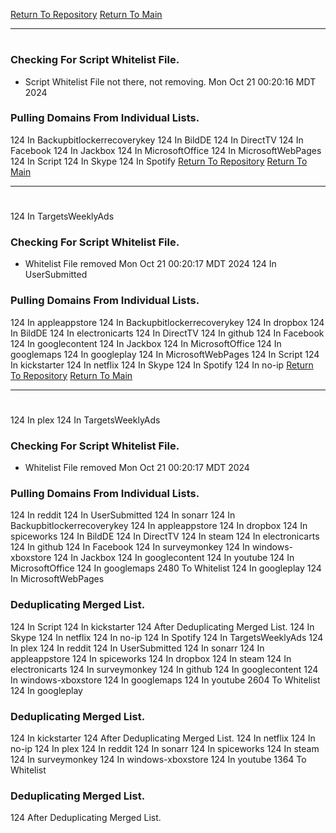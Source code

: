 [Return To Repository](https://github.com/DigitalWarrior/piholeparser/)
[Return To Main](https://github.com/DigitalWarrior/piholeparser/blob/master/RecentRunLogs/Mainlog.md)
____________________________________
# 
### Checking For Script Whitelist File.
* Script Whitelist File not there, not removing. Mon Oct 21 00:20:16 MDT 2024
### Pulling Domains From Individual Lists.
124 In Backupbitlockerrecoverykey
124 In BildDE
124 In DirectTV
124 In Facebook
124 In Jackbox
124 In MicrosoftOffice
124 In MicrosoftWebPages
124 In Script
124 In Skype
124 In Spotify
[Return To Repository](https://github.com/DigitalWarrior/piholeparser/)
[Return To Main](https://github.com/DigitalWarrior/piholeparser/blob/master/RecentRunLogs/Mainlog.md)
____________________________________
# 
124 In TargetsWeeklyAds
### Checking For Script Whitelist File.
* Whitelist File removed Mon Oct 21 00:20:17 MDT 2024
124 In UserSubmitted
### Pulling Domains From Individual Lists.
124 In appleappstore
124 In Backupbitlockerrecoverykey
124 In dropbox
124 In BildDE
124 In electronicarts
124 In DirectTV
124 In github
124 In Facebook
124 In googlecontent
124 In Jackbox
124 In MicrosoftOffice
124 In googlemaps
124 In googleplay
124 In MicrosoftWebPages
124 In Script
124 In kickstarter
124 In netflix
124 In Skype
124 In Spotify
124 In no-ip
[Return To Repository](https://github.com/DigitalWarrior/piholeparser/)
[Return To Main](https://github.com/DigitalWarrior/piholeparser/blob/master/RecentRunLogs/Mainlog.md)
____________________________________
# 
124 In plex
124 In TargetsWeeklyAds
### Checking For Script Whitelist File.
* Whitelist File removed Mon Oct 21 00:20:17 MDT 2024
### Pulling Domains From Individual Lists.
124 In reddit
124 In UserSubmitted
124 In sonarr
124 In Backupbitlockerrecoverykey
124 In appleappstore
124 In dropbox
124 In spiceworks
124 In BildDE
124 In DirectTV
124 In steam
124 In electronicarts
124 In github
124 In Facebook
124 In surveymonkey
124 In windows-xboxstore
124 In Jackbox
124 In googlecontent
124 In youtube
124 In MicrosoftOffice
124 In googlemaps
2480 To Whitelist
124 In googleplay
124 In MicrosoftWebPages
### Deduplicating Merged List.
124 In Script
124 In kickstarter
124 After Deduplicating Merged List.
124 In Skype
124 In netflix
124 In no-ip
124 In Spotify
124 In TargetsWeeklyAds
124 In plex
124 In reddit
124 In UserSubmitted
124 In sonarr
124 In appleappstore
124 In spiceworks
124 In dropbox
124 In steam
124 In electronicarts
124 In surveymonkey
124 In github
124 In googlecontent
124 In windows-xboxstore
124 In googlemaps
124 In youtube
2604 To Whitelist
124 In googleplay
### Deduplicating Merged List.
124 In kickstarter
124 After Deduplicating Merged List.
124 In netflix
124 In no-ip
124 In plex
124 In reddit
124 In sonarr
124 In spiceworks
124 In steam
124 In surveymonkey
124 In windows-xboxstore
124 In youtube
1364 To Whitelist
### Deduplicating Merged List.
124 After Deduplicating Merged List.
